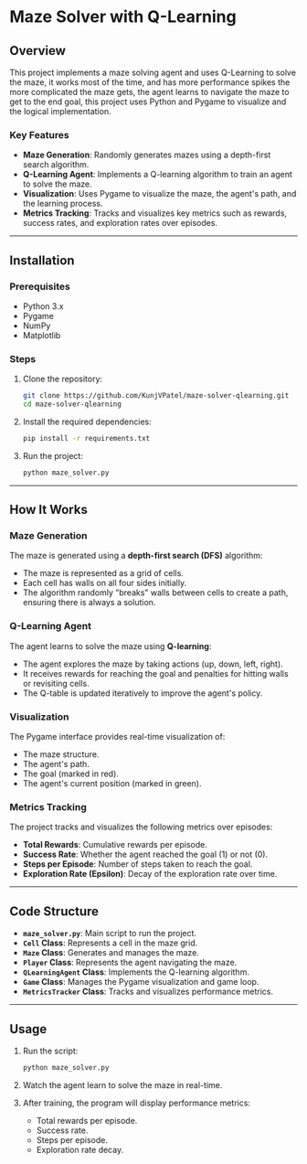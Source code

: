 # **Maze Solver with Q-Learning**

## **Overview**
This project implements a maze solving agent and uses Q-Learning to solve the maze, it works most of the time, and has more performance spikes the more complicated the maze gets, the agent learns to navigate the maze to get to the end goal, this project uses Python and Pygame to visualize and the logical implementation.

### **Key Features**
- **Maze Generation**: Randomly generates mazes using a depth-first search algorithm.
- **Q-Learning Agent**: Implements a Q-learning algorithm to train an agent to solve the maze.
- **Visualization**: Uses Pygame to visualize the maze, the agent's path, and the learning process.
- **Metrics Tracking**: Tracks and visualizes key metrics such as rewards, success rates, and exploration rates over episodes.

---

## **Installation**

### **Prerequisites**
- Python 3.x
- Pygame
- NumPy
- Matplotlib

### **Steps**
1. Clone the repository:
   ```bash
   git clone https://github.com/KunjVPatel/maze-solver-qlearning.git
   cd maze-solver-qlearning
   ```

2. Install the required dependencies:
   ```bash
   pip install -r requirements.txt
   ```

3. Run the project:
   ```bash
   python maze_solver.py
   ```

---

## **How It Works**

### **Maze Generation**
The maze is generated using a **depth-first search (DFS)** algorithm:
- The maze is represented as a grid of cells.
- Each cell has walls on all four sides initially.
- The algorithm randomly "breaks" walls between cells to create a path, ensuring there is always a solution.

### **Q-Learning Agent**
The agent learns to solve the maze using **Q-learning**:
- The agent explores the maze by taking actions (up, down, left, right).
- It receives rewards for reaching the goal and penalties for hitting walls or revisiting cells.
- The Q-table is updated iteratively to improve the agent's policy.

### **Visualization**
The Pygame interface provides real-time visualization of:
- The maze structure.
- The agent's path.
- The goal (marked in red).
- The agent's current position (marked in green).

### **Metrics Tracking**
The project tracks and visualizes the following metrics over episodes:
- **Total Rewards**: Cumulative rewards per episode.
- **Success Rate**: Whether the agent reached the goal (1) or not (0).
- **Steps per Episode**: Number of steps taken to reach the goal.
- **Exploration Rate (Epsilon)**: Decay of the exploration rate over time.

---

## **Code Structure**
- **`maze_solver.py`**: Main script to run the project.
- **`Cell` Class**: Represents a cell in the maze grid.
- **`Maze` Class**: Generates and manages the maze.
- **`Player` Class**: Represents the agent navigating the maze.
- **`QLearningAgent` Class**: Implements the Q-learning algorithm.
- **`Game` Class**: Manages the Pygame visualization and game loop.
- **`MetricsTracker` Class**: Tracks and visualizes performance metrics.

---

## **Usage**
1. Run the script:
   ```bash
   python maze_solver.py
   ```

2. Watch the agent learn to solve the maze in real-time.

3. After training, the program will display performance metrics:
   - Total rewards per episode.
   - Success rate.
   - Steps per episode.
   - Exploration rate decay.
